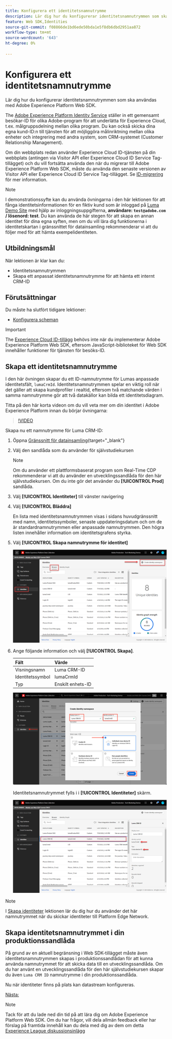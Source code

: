 ```yaml
---
title: Konfigurera ett identitetsnamnutrymme
description: Lär dig hur du konfigurerar identitetsnamnutrymmen som ska användas med Adobe Experience Platform Web SDK. Den här lektionen ingår i självstudiekursen Implementera Adobe Experience Cloud med Web SDK.
feature: Web SDK,Identities
source-git-commit: f08866de1bd6ede50bda1e5f8db6dbd2951aa872
workflow-type: tm+mt
source-wordcount: '643'
ht-degree: 0%

---
```


# Konfigurera ett identitetsnamnutrymme

Lär dig hur du konfigurerar identitetsnamnutrymmen som ska användas med Adobe Experience Platform Web SDK.

The [Adobe Experience Platform Identity Service](https://experienceleague.adobe.com/docs/id-service/using/home.html) ställer in ett gemensamt besökar-ID för olika Adobe-program för att underlätta för Experience Cloud, t.ex. målgruppsdelning mellan olika program. Du kan också skicka dina egna kund-ID:n till tjänsten för att möjliggöra målinriktning mellan olika enheter och integrering med andra system, som CRM-systemet (Customer Relationship Management).

Om din webbplats redan använder Experience Cloud ID-tjänsten på din webbplats (antingen via Visitor API eller Experience Cloud ID Service Tag-tillägget) och du vill fortsätta använda den när du migrerar till Adobe Experience Platform Web SDK, måste du använda den senaste versionen av Visitor API eller Experience Cloud ID Service Tag-tillägget. Se [ID-migrering](https://experienceleague.adobe.com/docs/experience-platform/edge/identity/overview.html?lang=en) för mer information.

>[!NOTE]
>
> I demonstrationssyfte kan du använda övningarna i den här lektionen för att fånga identitetsinformationen för en fiktiv kund som är inloggad på [Luma Demo Site](https://luma.enablementadobe.com/content/luma/us/en.html) med hjälp av inloggningsuppgifterna, **användare: `test@adobe.com` / lösenord: test**. Du kan använda de här stegen för att skapa en annan identitet för dina egna syften, men om du vill lära dig funktionerna i identitetskartan i gränssnittet för datainsamling rekommenderar vi att du följer med för att hämta exempelidentiteten.

## Utbildningsmål

När lektionen är klar kan du:

* Identitetsnamnutrymmen
* Skapa ett anpassat identitetsnamnutrymme för att hämta ett internt CRM-ID


## Förutsättningar

Du måste ha slutfört tidigare lektioner:

* [Konfigurera scheman](configure-schemas.md)

>[!IMPORTANT]
>
>The [Experience Cloud ID-tillägg](https://exchange.adobe.com/experiencecloud.details.100160.adobe-experience-cloud-id-launch-extension.html) behövs inte när du implementerar Adobe Experience Platform Web SDK, eftersom JavaScript-biblioteket för Web SDK innehåller funktioner för tjänsten för besöks-ID.

## Skapa ett identitetsnamnutrymme

I den här övningen skapar du ett ID-namnutrymme för Lumas anpassade identitetsfält, `lumaCrmId`. Identitetsnamnutrymmen spelar en viktig roll när det gäller att skapa kundprofiler i realtid, eftersom två matchande värden i samma namnutrymme gör att två datakällor kan bilda ett identitetsdiagram.

Titta på den här korta videon om du vill veta mer om din identitet i Adobe Experience Platform innan du börjar övningarna:

>[!VIDEO](https://video.tv.adobe.com/v/27841?learn=on)

Skapa nu ett namnutrymme för Luma CRM-ID:

1. Öppna [Gränssnitt för datainsamling](https://launch.adobe.com/){target="_blank"}
1. Välj den sandlåda som du använder för självstudiekursen

   >[!NOTE]
   >
   >Om du använder ett plattformsbaserat program som Real-Time CDP rekommenderar vi att du använder en utvecklingssandlåda för den här självstudiekursen. Om du inte gör det använder du **[!UICONTROL Prod]** sandlåda.

1. Välj **[!UICONTROL Identiteter]** till vänster navigering
1. Välj **[!UICONTROL Bläddra]**

   En lista med identitetsnamnutrymmen visas i sidans huvudgränssnitt med namn, identitetssymboler, senaste uppdateringsdatum och om de är standardnamnutrymmen eller anpassade namnutrymmen. Den högra listen innehåller information om identitetsgrafens styrka.

1. Välj **[!UICONTROL Skapa namnutrymme för identitet]**

   ![Visa identiteter](assets/configure-identities-screen.png)

1. Ange följande information och välj **[!UICONTROL Skapa]**.

   | Fält | Värde |
   |---------------|-----------|
   | Visningsnamn | Luma CRM-ID |
   | Identitetssymbol | lumaCrmId |
   | Typ | Enskilt enhets-ID |


   ![Skapa namnutrymmen](assets/identities-create-namespace.png)


   Identitetsnamnutrymmet fylls i i **[!UICONTROL Identiteter]** skärm.

   ![Skapa namnutrymmen](assets/configure-identities-namespace-lumaCrmId.png)


>[!NOTE]
>
> I [Skapa identiteter](create-identities.md) lektionen lär du dig hur du använder det här namnutrymmet när du skickar identiteter till Platform Edge Network.

## Skapa identitetsnamnutrymmet i din produktionssandlåda

På grund av en aktuell begränsning i Web SDK-tillägget måste även identitetsnamnutrymmen skapas i produktionssandlådan för att kunna använda namnutrymmet för att skicka data till en utvecklingssandlåda. Om du har använt en utvecklingssandlåda för den här självstudiekursen skapar du även `Luma CRM ID` namnutrymme i din produktionssandlåda.

Nu när identiteter finns på plats kan datastream konfigureras.

[Nästa: ](configure-datastream.md)

>[!NOTE]
>
>Tack för att du lade ned din tid på att lära dig om Adobe Experience Platform Web SDK. Om du har frågor, vill dela allmän feedback eller har förslag på framtida innehåll kan du dela med dig av dem om detta [Experience League diskussionsinlägg](https://experienceleaguecommunities.adobe.com/t5/adobe-experience-platform-launch/tutorial-discussion-implement-adobe-experience-cloud-with-web/td-p/444996)
